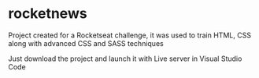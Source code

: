 
# rocketnews

Project created for a Rocketseat challenge, it was used to train HTML, CSS along with advanced CSS and SASS techniques

Just download the project and launch it with Live server in Visual Studio Code

